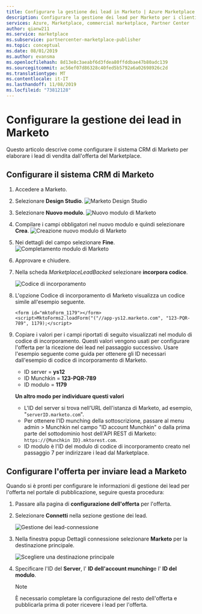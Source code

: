 ```yaml
---
title: Configurare la gestione dei lead in Marketo | Azure Marketplace
description: Configurare la gestione dei lead per Marketo per i clienti di Azure Marketplace.
services: Azure, Marketplace, commercial marketplace, Partner Center
author: qianw211
ms.service: marketplace
ms.subservice: partnercenter-marketplace-publisher
ms.topic: conceptual
ms.date: 08/01/2019
ms.author: evansma
ms.openlocfilehash: 8d13e8c3aeabf6d3fdea80ffddbae47b80adc139
ms.sourcegitcommit: ac56ef07d86328c40fed5b5792a6a02698926c2d
ms.translationtype: MT
ms.contentlocale: it-IT
ms.lasthandoff: 11/08/2019
ms.locfileid: "73812128"
---
```

# <a name="configure-lead-management-in-marketo"></a>Configurare la gestione dei lead in Marketo

Questo articolo descrive come configurare il sistema CRM di Marketo per elaborare i lead di vendita dall'offerta del Marketplace.

## <a name="set-up-your-marketo-crm-system"></a>Configurare il sistema CRM di Marketo

1. Accedere a Marketo.
2. Selezionare **Design Studio**.
    ![Marketo Design Studio](./media/commercial-marketplace-lead-management-instructions-marketo/marketo-1.png)

3.  Selezionare **Nuovo modulo**.
    ![Nuovo modulo di Marketo](./media/commercial-marketplace-lead-management-instructions-marketo/marketo-2.png)

4.  Compilare i campi obbligatori nel nuovo modulo e quindi selezionare **Crea**.
    ![Creazione nuovo modulo di Marketo](./media/commercial-marketplace-lead-management-instructions-marketo/marketo-3.png)

5.  Nei dettagli del campo selezionare **Fine**.
    ![Completamento modulo di Marketo](./media/commercial-marketplace-lead-management-instructions-marketo/marketo-4.png)

6.  Approvare e chiudere.

7. Nella scheda *MarketplaceLeadBacked* selezionare **incorpora codice**. 

    ![Codice di incorporamento](./media/commercial-marketplace-lead-management-instructions-marketo/marketo-6.png)

8. L'opzione Codice di incorporamento di Marketo visualizza un codice simile all'esempio seguente.

    ```
    <form id="mktoForm_1179"></form>
    <script>MktoForms2.loadForm("("//app-ys12.marketo.com", "123-PQR-789", 1179);</script>
    ```

9. Copiare i valori per i campi riportati di seguito visualizzati nel modulo di codice di incorporamento. Questi valori vengono usati per configurare l'offerta per la ricezione dei lead nel passaggio successivo. Usare l'esempio seguente come guida per ottenere gli ID necessari dall'esempio di codice di incorporamento di Marketo.

    - ID server = **ys12**
    - ID Munchkin = **123-PQR-789**
    - ID modulo = **1179**

    **Un altro modo per individuare questi valori**

    - L'ID del server si trova nell'URL dell'istanza di Marketo, ad esempio, "`serverID.marketo.com`".
    - Per ottenere l'ID munching della sottoscrizione, passare al menu admin > Munchkin nel campo "ID account Munchkin" o dalla prima parte del sottodominio host dell'API REST di Marketo: `https://{Munchkin ID}.mktorest.com`.
    - ID modulo è l'ID del modulo di codice di incorporamento creato nel passaggio 7 per indirizzare i lead dal Marketplace.

## <a name="configure-your-offer-to-send-leads-to-marketo"></a>Configurare l'offerta per inviare lead a Marketo

Quando si è pronti per configurare le informazioni di gestione dei lead per l'offerta nel portale di pubblicazione, seguire questa procedura: 

1. Passare alla pagina di **configurazione dell'offerta** per l'offerta.
1. Selezionare **Connetti** nella sezione gestione dei lead. 

    ![Gestione dei lead-connessione](./media/commercial-marketplace-lead-management-instructions-marketo/lead-management-connect.png)

1. Nella finestra popup Dettagli connessione selezionare **Marketo** per la destinazione principale.

    ![Scegliere una destinazione principale](./media/commercial-marketplace-lead-management-instructions-marketo/choose-lead-destination.png)

4. Specificare l'ID del **Server**, l' **ID dell'account munching**e l' **ID del modulo**.

    >[!Note]
    >È necessario completare la configurazione del resto dell'offerta e pubblicarla prima di poter ricevere i lead per l'offerta. 

